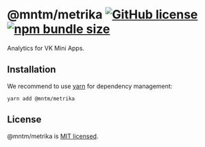 # @mntm/metrika [![GitHub license](https://img.shields.io/badge/license-MIT-blue.svg)](https://github.com/maxi-team/metrika/blob/master/LICENSE) [![npm bundle size](https://img.shields.io/bundlephobia/min/@mntm/metrika)](https://bundlephobia.com/result?p=@mntm/metrika)

Analytics for VK Mini Apps.

## Installation

We recommend to use [yarn](https://classic.yarnpkg.com/en/docs/install/) for dependency management:

```shell
yarn add @mntm/metrika
```

## License

@mntm/metrika is [MIT licensed](./LICENSE).
